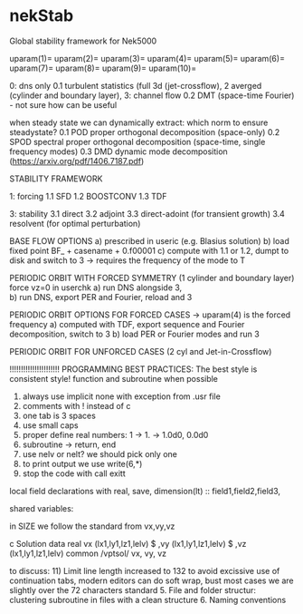 # nekStab
Global stability framework for Nek5000

uparam(1)=
uparam(2)=
uparam(3)=
uparam(4)=
uparam(5)=
uparam(6)=
uparam(7)=
uparam(8)=
uparam(9)=
uparam(10)=

0: dns only
0.1 turbulent statistics (full 3d (jet-crossflow), 2 averged (cylinder and boundary layer), 3: channel flow
0.2 DMT (space-time Fourier) - not sure how can be useful

when steady state we can dynamically extract: which norm to ensure steadystate?
0.1 POD proper orthogonal decomposition (space-only)
0.2 SPOD spectral proper orthogonal decomposition (space-time, single frequency modes)
0.3 DMD dynamic mode decomposition  (https://arxiv.org/pdf/1406.7187.pdf) 

STABILITY FRAMEWORK

1: forcing
1.1 SFD
1.2 BOOSTCONV
1.3 TDF


3: stability
3.1 direct
3.2 adjoint
3.3 direct-adoint (for transient growth)
3.4 resolvent (for optimal perturbation)

BASE FLOW OPTIONS
a) prescribed in useric (e.g. Blasius solution)
b) load fixed point BF_ + casename + 0.f00001 
c) compute with 1.1 or 1.2, dumpt to disk and switch to 3 -> requires the frequency of the mode to T


PERIODIC ORBIT WITH FORCED SYMMETRY (1 cylinder and boundary layer) force vz=0 in userchk
a) run DNS alongside 3,  
b) run DNS, export PER and Fourier, reload and 3


PERIODIC ORBIT OPTIONS FOR FORCED CASES -> uparam(4) is the forced frequency
a) computed with TDF, export sequence and Fourier decomposition, switch to 3
b) load PER or Fourier modes and run 3

PERIODIC ORBIT FOR UNFORCED CASES (2 cyl and Jet-in-Crossflow)
























!!!!!!!!!!!!!!!!!!!!!! 
PROGRAMMING BEST PRACTICES: The best style is consistent style!
function and subroutine when possible
1) always use implicit none with exception from .usr file
2) comments with ! instead of c
3) one tab is 3 spaces
4) use small caps
5) proper define real numbers: 1 -> 1. -> 1.0d0, 0.0d0
6) subroutine -> return, end
7) use nelv or nelt? we should pick only one
8) to print output we use write(6,*)
9) stop the code with call exitt


local field declarations with
real, save, dimension(lt) :: field1,field2,field3,

shared variables:

in SIZE we follow the standard from vx,vy,vz

c     Solution data
      real vx     (lx1,ly1,lz1,lelv)
     $    ,vy     (lx1,ly1,lz1,lelv)
     $    ,vz     (lx1,ly1,lz1,lelv)
      common /vptsol/ vx, vy, vz

to discuss:
11) Limit line length increased to 132 to avoid excissive use of continuation tabs, modern editors can do soft wrap, bust most cases we are slightly over the 72 characters standard
5. File and folder structur: clustering subroutine in files with a clean structure 
6. Naming conventions





